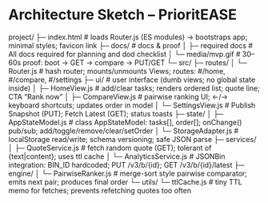 # Architecture Sketch – PrioritEASE

project/
├─ index.html                 # loads Router.js (ES modules) → bootstraps app; minimal styles; favicon link
├─ docs/                      # docs & proof
│  ├─ required docs           # All docs required for planning and dod checklist
│  └─ media/mvp.gif           # 30–60s proof: boot → GET → compare → PUT/GET
└─ src/
   ├─ routes/
   │  └─ Router.js            # hash router; mounts/unmounts Views; routes: #/home, #/compare, #/settings
   ├─ ui/                     # user interface (dumb views; no global state inside)
   │  ├─ HomeView.js          # add/clear tasks; renders ordered list; quote line; CTA “Rank now”
   │  ├─ CompareView.js       # pairwise ranking UI; ←/→ keyboard shortcuts; updates order in model
   │  └─ SettingsView.js      # Publish Snapshot (PUT); Fetch Latest (GET); status toasts
   ├─ state/
   │  ├─ AppStateModel.js     # class AppStateModel: tasks[], order[]; onChange() pub/sub; add/toggle/remove/clear/setOrder
   │  └─ StorageAdapter.js    # localStorage read/write; schema versioning; safe JSON parse
   ├─ services/
   │  ├─ QuoteService.js      # fetch random quote (GET); tolerant of {text|content}; uses ttl cache
   │  └─ AnalyticsService.js  # JSONBin integration: BIN_ID hardcoded; PUT /v3/b/{id}; GET /v3/b/{id}/latest
   ├─ engine/
   │  └─ PairwiseRanker.js    # merge-sort style pairwise comparator; emits next pair; produces final order
   └─ utils/
      └─ ttlCache.js          # tiny TTL memo for fetches; prevents refetching quotes too often

